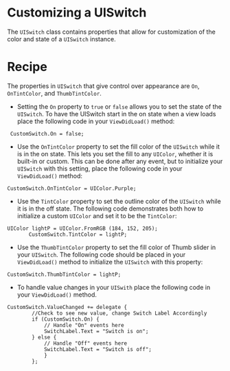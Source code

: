 Customizing a UISwitch
======================

The <code>UISwitch</code> class contains properties that allow for customization of the color and state of a <code>UISwitch</code> instance. 


Recipe
======

The properties in <code>UISwitch</code> that give control over appearance are <code>On</code>, <code>OnTintColor</code>, and <code>ThumbTintColor</code>.



* <p>Setting the <code>On</code> property to <code>true</code> or <code>false</code> allows you to set the state of the <code>UISwitch</code>. To have the UISwitch start in the on state when a view loads place the following code in your  <code>ViewDidLoad()</code> method:</p>

<pre><code> CustomSwitch.On = false; </code></pre>

* <p>Use the <code>OnTintColor</code> property to set the fill color of the <code>UISwitch</code> while it is in the on state. This lets you set the fill to any <code>UIColor</code>, whether it is built-in or custom. This can be done after any event, but to initialize your <code>UISwitch</code> with this setting, place the following code in your <code>ViewDidLoad()</code> method: </p>

<pre><code>CustomSwitch.OnTintColor = UIColor.Purple;</code></pre>

* <p>Use the <code>TintColor</code> property to set the outline color of the <code>UISwitch</code> while it is in the off state. The following code demonstrates both how to initialize a custom <code>UIColor</code> and set it to be the <code>TintColor</code>:</p> 

<pre><code>UIColor lightP = UIColor.FromRGB (184, 152, 205);
	   CustomSwitch.TintColor = lightP;</code></pre>
		 
* <p>Use the <code>ThumbTintColor</code> property to set the fill color of Thumb slider in your <code>UISwitch</code>. The following code should be placed in your <code>ViewDidLoad()</code> method to initialize the <code>UISwitch</code> with this property:</p>

<pre><code>CustomSwitch.ThumbTintColor = lightP;</code></pre>

* <p>To handle value changes in your <code>UISwith</code> place the following code in your <code>ViewDidLoad()</code> method.</p>

<pre><code>CustomSwitch.ValueChanged += delegate {
 		//Check to see new value, change Switch Label Accordingly 
		if (CustomSwitch.On) {
			// Handle "On" events here
			SwitchLabel.Text = "Switch is on";
		} else {
			// Handle "Off" events here
			SwitchLabel.Text = "Switch is off";
			}
		};</code></pre> 
